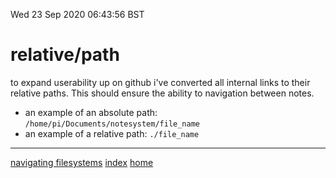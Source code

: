 Wed 23 Sep 2020 06:43:56 BST

# relative/path

to expand userability up on github i've converted all internal links to their relative paths. This should ensure the ability to navigation between notes.

- an example of an absolute path: `/home/pi/Documents/notesystem/file_name`
- an example of a relative path: `./file_name`
___
[navigating filesystems](https://opensource.com/article/19/8/navigating-filesystem-relative-paths)
[index](./index-file.md)
[home](./home.md) 


